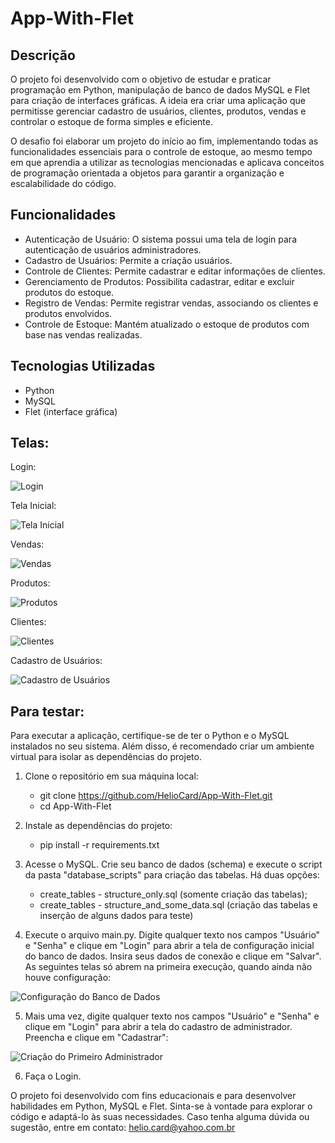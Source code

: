 # App-With-Flet

## Descrição
O projeto foi desenvolvido com o objetivo de estudar e praticar programação em Python, manipulação de banco de dados MySQL e Flet para criação de interfaces gráficas. A ideia era criar uma aplicação que permitisse gerenciar cadastro de usuários, clientes, produtos, vendas e controlar o estoque de forma simples e eficiente.

O desafio foi elaborar um projeto do início ao fim, implementando todas as funcionalidades essenciais para o controle de estoque, ao mesmo tempo em que aprendia a utilizar as tecnologias mencionadas e aplicava conceitos de programação orientada a objetos para garantir a organização e escalabilidade do código.

## Funcionalidades
- Autenticação de Usuário: O sistema possui uma tela de login para autenticação de usuários administradores.
- Cadastro de Usuários: Permite a criação usuários.
- Controle de Clientes: Permite cadastrar e editar informações de clientes.
- Gerenciamento de Produtos: Possibilita cadastrar, editar e excluir produtos do estoque.
- Registro de Vendas: Permite registrar vendas, associando os clientes e produtos envolvidos.
- Controle de Estoque: Mantém atualizado o estoque de produtos com base nas vendas realizadas.

## Tecnologias Utilizadas
- Python
- MySQL
- Flet (interface gráfica)

## Telas:

Login:

![Login](Screens/Login.PNG)

Tela Inicial:

![Tela Inicial](Screens/Home.PNG)

Vendas:

![Vendas](Screens/Sales.PNG)

Produtos:

![Produtos](Screens/Products.PNG)

Clientes:

![Clientes](Screens/Customers.PNG)

Cadastro de Usuários:

![Cadastro de Usuários](Screens/Users.PNG)

## Para testar:
Para executar a aplicação, certifique-se de ter o Python e o MySQL instalados no seu sistema. Além disso, é recomendado criar um ambiente virtual para isolar as dependências do projeto.

1. Clone o repositório em sua máquina local:
   - git clone https://github.com/HelioCard/App-With-Flet.git
   - cd App-With-Flet

2. Instale as dependências do projeto:
   - pip install -r requirements.txt

3. Acesse o MySQL. Crie seu banco de dados (schema) e execute o script da pasta "database_scripts" para criação das tabelas. Há duas opções:
   - create_tables - structure_only.sql (somente criação das tabelas);
   - create_tables - structure_and_some_data.sql (criação das tabelas e inserção de alguns dados para teste)

4. Execute o arquivo main.py. Digite qualquer texto nos campos "Usuário" e "Senha" e clique em "Login" para abrir a tela de configuração inicial do banco de dados. Insira seus dados de conexão e clique em "Salvar". As seguintes telas só abrem na primeira execução, quando ainda não houve configuração:

![Configuração do Banco de Dados](Screens/Config_DB.PNG)

5. Mais uma vez, digite qualquer texto nos campos "Usuário" e "Senha" e clique em "Login" para abrir a tela do cadastro de administrador. Preencha e clique em "Cadastrar":
   
![Criação do Primeiro Administrador](Screens/Config_Admin.PNG)

6. Faça o Login.


O projeto foi desenvolvido com fins educacionais e para desenvolver habilidades em Python, MySQL e Flet. Sinta-se à vontade para explorar o código e adaptá-lo às suas necessidades. Caso tenha alguma dúvida ou sugestão, entre em contato: helio.card@yahoo.com.br
